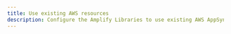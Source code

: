 ```yaml
---
title: Use existing AWS resources
description: Configure the Amplify Libraries to use existing AWS AppSync resources by referencing them in your configuration.
---
```


<inline-fragment platform="android" src="~/lib/graphqlapi/fragments/existing-resources.md"></inline-fragment>
<inline-fragment platform="ios" src="~/lib/graphqlapi/fragments/existing-resources.md"></inline-fragment>
<inline-fragment platform="flutter" src="~/lib/graphqlapi/fragments/existing-resources.md"></inline-fragment>
